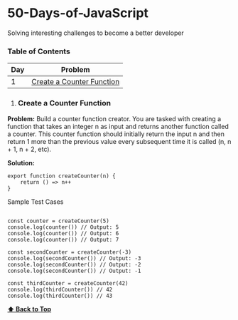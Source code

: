 # 50-Days-of-JavaScript
Solving interesting challenges to become a better developer 

### Table of Contents

| Day | Problem |
| --- | ------ |
| 1 | [Create a Counter Function](#create-a-counter-function) |

1. ### Create a Counter Function
 
 **Problem:** 
    Build a counter function creator. You are tasked with creating a function that takes an integer n as input and returns another function called a counter. This counter function should initially return the input n and then return 1 more than the previous value every subsequent time it is called (n, n + 1, n + 2, etc).

**Solution:**

```
export function createCounter(n) {
	return () => n++
}

```
Sample Test Cases

```

const counter = createCounter(5)
console.log(counter()) // Output: 5
console.log(counter()) // Output: 6
console.log(counter()) // Output: 7

const secondCounter = createCounter(-3)
console.log(secondCounter()) // Output: -3
console.log(secondCounter()) // Output: -2
console.log(secondCounter()) // Output: -1

const thirdCounter = createCounter(42)
console.log(thirdCounter()) // 42
console.log(thirdCounter()) // 43

```

**[⬆ Back to Top](#table-of-contents)**

